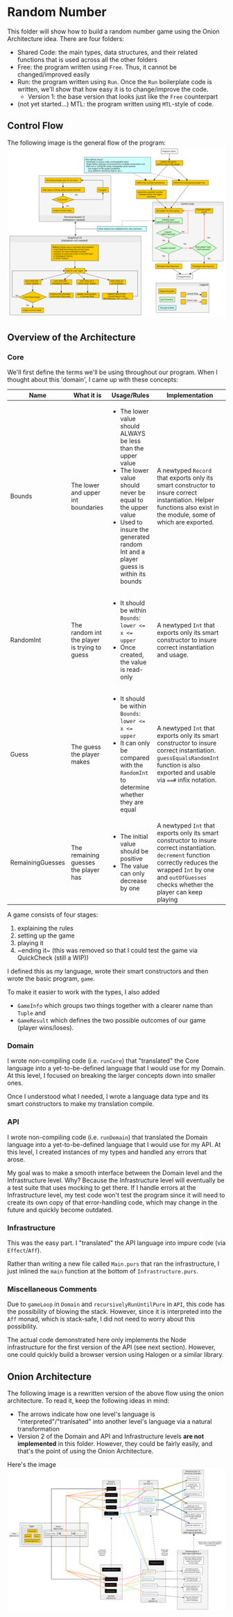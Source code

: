 # Random Number

This folder will show how to build a random number game using the Onion Architecture idea. There are four folders:
- Shared Code: the main types, data structures, and their related functions that is used across all the other folders
- Free: the program written using `Free`. Thus, it cannot be changed/improved easily
- Run: the program written using `Run`. Once the `Run` boilerplate code is written, we'll show that how easy it is to change/improve the code.
    - Version 1: the base version that looks just like the `Free` counterpart
- (not yet started...) MTL: the program written using `MTL`-style of code.

## Control Flow

The following image is the general flow of the program:
![Control-Flow](./images/Control-Flow.svg)

## Overview of the Architecture

### Core

We'll first define the terms we'll be using throughout our program. When I thought about this 'domain', I came up with these concepts:

| Name | What it is | Usage/Rules | Implementation
| - | - | - | - |
| Bounds | The lower and upper int boundaries | <ul><li>The lower value should ALWAYS be less than the upper value</li><li>The lower value should never be equal to the upper value</li><li>Used to insure the generated random Int and a player guess is within its bounds</li></ul> | A newtyped `Record` that exports only its smart constructor to insure correct instantiation. Helper functions also exist in the module, some of which are exported.
| RandomInt | The random int the player is trying to guess | <ul><li>It should be within `Bounds`: `lower <= x <= upper`</li><li>Once created, the value is read-only</li></ul> | A newtyped `Int` that exports only its smart constructor to insure correct instantiation and usage.
| Guess | The guess the player makes | <ul><li>It should be within `Bounds`: `lower <= x <= upper`</li><li>It can only be compared with the `RandomInt` to determine whether they are equal</li></ul> | A newtyped `Int` that exports only its smart constructor to insure correct instantiation. `guessEqualsRandomInt` function is also exported and usable via `==#` infix notation.
| RemainingGuesses | The remaining guesses the player has | <ul><li>The initial value should be positive</li><li>The value can only decrease by one</li></ul> | A newtyped `Int` that exports only its smart constructor to insure correct instantiation. `decrement` function correctly reduces the wrapped `Int` by one and `outOfGuesses` checks whether the player can keep playing

A game consists of four stages:
1. explaining the rules
2. setting up the game
3. playing it
4. ~ending it~ (this was removed so that I could test the game via QuickCheck (still a WIP))

I defined this as my language, wrote their smart constructors and then wrote the basic program, `game`.

To make it easier to work with the types, I also added
- `GameInfo` which groups two things together with a clearer name than `Tuple` and
- `GameResult` which defines the two possible outcomes of our game (player wins/loses).

### Domain

I wrote non-compiling code (i.e. `runCore`) that "translated" the Core language into a yet-to-be-defined language that I would use for my Domain. At this level, I focused on breaking the larger concepts down into smaller ones.

Once I understood what I needed, I wrote a language data type and its smart constructors to make my translation compile.

### API

I wrote non-compiling code (i.e. `runDomain`) that translated the Domain language into a yet-to-be-defined language that I would use for my API. At this level, I created instances of my types and handled any errors that arose.

My goal was to make a smooth interface between the Domain level and the Infrastructure level. Why? Because the Infrastructure level will eventually be a test suite that uses mocking to get there. If I handle errors at the Infrastructure level, my test code won't test the program since it will need to create its own copy of that error-handling code, which may change in the future and quickly become outdated.

### Infrastructure

This was the easy part. I "translated" the API language into impure code (via `Effect`/`Aff`).

Rather than writing a new file called `Main.purs` that ran the infrastructure, I just inlined the `main` function at the bottom of `Infrastructure.purs`.

### Miscellaneous Comments

Due to `gameLoop` in `Domain` and `recursivelyRunUntilPure` in `API`, this code has the possibility of blowing the stack. However, since it is interpreted into the `Aff` monad, which is stack-safe, I did not need to worry about this possibility.

The actual code demonstrated here only implements the Node infrastructure for the first version of the API (see next section). However, one could quickly build a browser version using Halogen or a similar library.

## Onion Architecture

The following image is a rewritten version of the above flow using the onion architecture. To read it, keep the following ideas in mind:
- The arrows indicate how one level's language is "interpreted"/"tranlsated" into another level's language via a natural transformation
- Version 2 of the Domain and API and Infrastructure levels **are not implemented** in this folder. However, they could be fairly easily, and that's the point of using the Onion Architecture.

Here's the image
![Onion-Architecture](./images/Onion-Architecture.svg)
